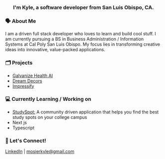 <h3 align="center">I'm Kyle, a software developer from San Luis Obispo, CA.</h3>

### 🗣️ About Me
I am a driven full stack developer who loves to learn and build cool stuff. I am currently pursuing a BS in Business Administration / Information Systems at Cal Poly San Luis Obispo. My focus lies in transforming creative ideas into innovative, value-packed applications. 


### 🗂 Projects
- [Galvanize Health AI](https://github.com/mosierkyle/galvanize-health-ai)
- [Dream Decors](https://github.com/mosierkyle/dream-decors)
- [Impressify](https://github.com/mosierkyle/impressify)

### 💻 Currently Learning / Working on
- [StudySpot:](https://github.com/mosierkyle/study-spot) A community driven application that helps you find the best study spots on your college campus
- Next js
- Typescript

### 💬 Let's Connect!
[LinkedIn](https://www.linkedin.com/in/kylemosier/) | mosierkyle@gmail.com

<!--
**mosierkyle/mosierkyle** is a ✨ _special_ ✨ repository because its `README.md` (this file) appears on your GitHub profile.

Here are some ideas to get you started:

- 🔭 I’m currently working on ...
- 🌱 I’m currently learning ...
- 👯 I’m looking to collaborate on ...
- 🤔 I’m looking for help with ...
- 💬 Ask me about ...
- 📫 How to reach me: ...
- 😄 Pronouns: ...
- ⚡ Fun fact: ...
-->

